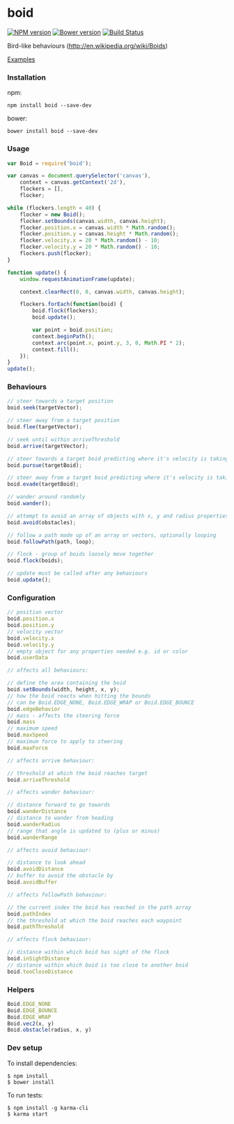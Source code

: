 # boid

[![NPM version](https://badge.fury.io/js/boid.svg)](http://badge.fury.io/js/boid) [![Bower version](https://badge.fury.io/bo/boid.svg)](http://badge.fury.io/bo/boid) [![Build Status](https://secure.travis-ci.org/ianmcgregor/boid.png)](https://travis-ci.org/ianmcgregor/boid)

Bird-like behaviours (<http://en.wikipedia.org/wiki/Boids>)

[Examples](https://ianmcgregor.github.io/boid/examples/)

### Installation

npm:
```shell
npm install boid --save-dev
```
bower:
```shell
bower install boid --save-dev
```

### Usage

```javascript
var Boid = require('boid');

var canvas = document.querySelector('canvas'),
    context = canvas.getContext('2d'),
    flockers = [],
    flocker;

while (flockers.length < 40) {
    flocker = new Boid();
    flocker.setBounds(canvas.width, canvas.height);
    flocker.position.x = canvas.width * Math.random();
    flocker.position.y = canvas.height * Math.random();
    flocker.velocity.x = 20 * Math.random() - 10;
    flocker.velocity.y = 20 * Math.random() - 10;
    flockers.push(flocker);
}

function update() {
    window.requestAnimationFrame(update);

    context.clearRect(0, 0, canvas.width, canvas.height);

    flockers.forEach(function(boid) {
        boid.flock(flockers);
        boid.update();

        var point = boid.position;
        context.beginPath();
        context.arc(point.x, point.y, 3, 0, Math.PI * 2);
        context.fill();
    });
}
update();
```

### Behaviours

```javascript
// steer towards a target position
boid.seek(targetVector);

// steer away from a target position
boid.flee(targetVector);

// seek until within arriveThreshold
boid.arrive(targetVector);

// steer towards a target boid predicting where it's velocity is taking it
boid.pursue(targetBoid);

// steer away from a target boid predicting where it's velocity is taking it
boid.evade(targetBoid);

// wander around randomly
boid.wander();

// attempt to avoid an array of objects with x, y and radius properties
boid.avoid(obstacles);

// follow a path made up of an array or vectors, optionally looping
boid.followPath(path, loop);

// flock - group of boids loosely move together
boid.flock(boids);

// update must be called after any behaviours
boid.update();
```

### Configuration

```javascript
// position vector
boid.position.x
boid.position.y
// velocity vector
boid.velocity.x
boid.velocity.y
// empty object for any properties needed e.g. id or color
boid.userData

// affects all behaviours:

// define the area containing the boid
boid.setBounds(width, height, x, y);
// how the boid reacts when hitting the bounds
// can be Boid.EDGE_NONE, Boid.EDGE_WRAP or Boid.EDGE_BOUNCE
boid.edgeBehavior
// mass - affects the steering force
boid.mass
// maximum speed
boid.maxSpeed
// maximum force to apply to steering
boid.maxForce

// affects arrive behaviour:

// threshold at which the boid reaches target
boid.arriveThreshold

// affects wander behaviour:

// distance forward to go towards
boid.wanderDistance
// distance to wander from heading
boid.wanderRadius
// range that angle is updated to (plus or minus)
boid.wanderRange

// affects avoid behaviour:

// distance to look ahead
boid.avoidDistance
// buffer to avoid the obstacle by
boid.avoidBuffer

// affects followPath behaviour:

// the current index the boid has reached in the path array
boid.pathIndex
// the threshold at which the boid reaches each waypoint
boid.pathThreshold

// affects flock behaviour:

// distance within which boid has sight of the flock
boid.inSightDistance
// distance within which boid is too close to another boid
boid.tooCloseDistance
```

### Helpers

```javascript
Boid.EDGE_NONE
Boid.EDGE_BOUNCE
Boid.EDGE_WRAP
Boid.vec2(x, y)
Boid.obstacle(radius, x, y)

```
### Dev setup

To install dependencies:

```
$ npm install
$ bower install
```

To run tests:

```
$ npm install -g karma-cli
$ karma start
```
